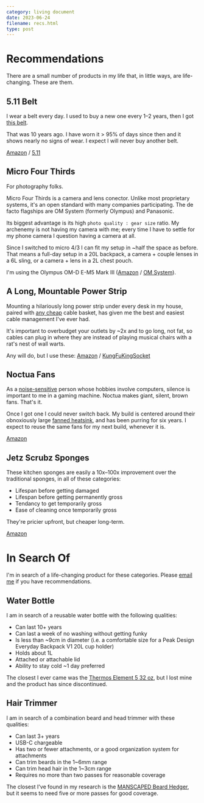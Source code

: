 ```yaml
---
category: living document
date: 2023-06-24
filename: recs.html
type: post
---
```


# Recommendations

There are a small number of products in my life that, in little ways, are
life-changing. These are them.

## 5.11 Belt

I wear a belt every day.
I used to buy a new one every 1–2 years,
then I got [this belt](https://amzn.to/3ptyErI).

That was 10 years ago.
I have worn it > 95% of days since then and it shows nearly no signs of wear.
I expect I will never buy another belt.

[Amazon](https://amzn.to/3ptyErI) /
[5.11](https://www.511tactical.com/tdu-belt-15-plastic-buckle.html)

## Micro Four Thirds

For photography folks.

Micro Four Thirds is a camera and lens conector.
Unlike most proprietary systems,
it's an open standard with many companies participating.
The de facto flagships are OM System (formerly Olympus) and Panasonic.

Its biggest advantage is its high `photo quality : gear size` ratio.
My archenemy is not having my camera with me;
every time I have to settle for my phone camera I question having a camera at all.

Since I switched to micro 4/3 I can fit my setup in ~half the space as before.
That means a full-day setup in a 20L backpack,
a camera + couple lenses in a 6L sling,
or a camera + lens in a 2L chest pouch.

I'm using the Olympus OM-D E-M5 Mark III
([Amazon](https://amzn.to/3PtUO81) /
[OM System](https://explore.omsystem.com/us/en/om-d-e-m5-mark-iii)).

## A Long, Mountable Power Strip

Mounting a hilariously long power strip under every desk in my house,
paired with [any cheap](https://amzn.to/3XAxIPa) cable basket,
has given me the best and easiest cable management I've ever had.

It's important to overbudget your outlets by ~2x and to go long, not fat,
so cables can plug in where they are instead of playing musical chairs with a rat's nest of wall warts.

Any will do, but I use these: [Amazon](https://amzn.to/44e4c3W) /
[KungFuKingSocket](https://kungfukingsocket.com/products/power-strip-6)

## Noctua Fans

As a [noise-sensitive](autism.html) person whose hobbies involve computers,
silence is important to me in a gaming machine.
Noctua makes giant, silent, brown fans. That's it.

Once I got one I could never switch back.
My build is centered around their obnoxiously large [fanned heatsink](https://amzn.to/3pyrIJU),
and has been purring for six years.
I expect to reuse the same fans for my next build, whenever it is.

[Amazon](https://amzn.to/3LR2Y7J)

## Jetz Scrubz Sponges

These kitchen sponges are easily a 10x–100x improvement over the traditional sponges,
in all of these categories:

- Lifespan before getting damaged
- Lifespan before getting permanently gross
- Tendancy to get temporarily gross
- Ease of cleaning once temporarily gross

They're pricier upfront, but cheaper long-term.

[Amazon](https://amzn.to/46nSjKq)

# In Search Of

I'm in search of a life-changing product for these categories. Please [email
me](mailto:ben@twos.dev) if you have recommendations.

## Water Bottle

I am in search of a reusable water bottle with the following qualities:

- Can last 10+ years
- Can last a week of no washing without getting funky
- Is less than ~9cm in diameter (i.e. a comfortable size for a Peak Design Everyday
  Backpack V1 20L cup holder)
- Holds about 1L
- Attached or attachable lid
- Ability to stay cold ~1 day preferred

The closest I ever came was the [Thermos Element 5 32 oz](https://amzn.to/42XJaoR), but
I lost mine and the product has since discontinued.

## Hair Trimmer

I am in search of a combination beard and head trimmer with these qualities:

- Can last 3+ years
- USB-C chargeable
- Has two or fewer attachments, or a good organization system for attachments
- Can trim beards in the 1~6mm range
- Can trim head hair in the 1~3cm range
- Requires no more than two passes for reasonable coverage

The closest I've found in my research is the
[MANSCAPED Beard Hedger](https://amzn.to/3rFxMBB),
but it seems to need five or more passes for good coverage.